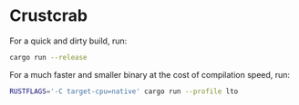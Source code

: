 # Crustcrab

For a quick and dirty build, run:

```sh
cargo run --release
```

For a much faster and smaller binary at the cost of compilation speed, run:

```sh
RUSTFLAGS='-C target-cpu=native' cargo run --profile lto
```
